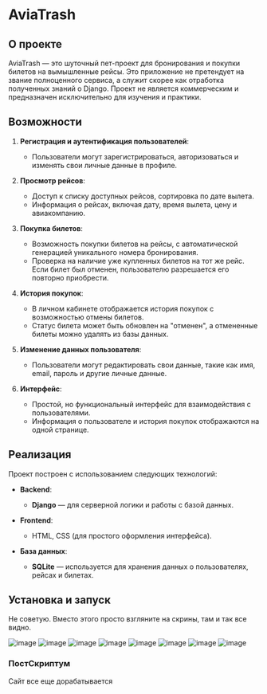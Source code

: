 # AviaTrash

## О проекте
AviaTrash — это шуточный пет-проект для бронирования и покупки билетов на вымышленные рейсы. Это приложение не претендует на звание полноценного сервиса, а служит скорее как отработка полученных знаний о Django. Проект не является коммерческим и предназначен исключительно для изучения и практики.

## Возможности
1. **Регистрация и аутентификация пользователей**: 
   - Пользователи могут зарегистрироваться, авторизоваться и изменять свои личные данные в профиле.
   
2. **Просмотр рейсов**:
   - Доступ к списку доступных рейсов, сортировка по дате вылета.
   - Информация о рейсах, включая дату, время вылета, цену и авиакомпанию.

3. **Покупка билетов**:
   - Возможность покупки билетов на рейсы, с автоматической генерацией уникального номера бронирования.
   - Проверка на наличие уже купленных билетов на тот же рейс. Если билет был отменен, пользователю разрешается его повторно приобрести.

4. **История покупок**:
   - В личном кабинете отображается история покупок с возможностью отмены билетов.
   - Статус билета может быть обновлен на "отменен", а отмененные билеты можно удалять из базы данных.

5. **Изменение данных пользователя**:
   - Пользователи могут редактировать свои данные, такие как имя, email, пароль и другие личные данные.

6. **Интерфейс**:
   - Простой, но функциональный интерфейс для взаимодействия с пользователями. 
   - Информация о пользователе и история покупок отображаются на одной странице.
   
## Реализация
Проект построен с использованием следующих технологий:

- **Backend**:
  - **Django** — для серверной логики и работы с базой данных.
  
- **Frontend**:
  - HTML, CSS (для простого оформления интерфейса).
  
- **База данных**:
  - **SQLite** — используется для хранения данных о пользователях, рейсах и билетах.
  
## Установка и запуск

Не советую. Вместо этого просто взгляните на скрины, там и так все видно.

![image](https://github.com/user-attachments/assets/0f4d79be-278d-440a-be08-9ee2cc01c580)
![image](https://github.com/user-attachments/assets/cc3debec-9817-47cd-8a54-1b3157155dd7)
![image](https://github.com/user-attachments/assets/07318813-f2ed-4210-b489-2c42ab8bcc31)
![image](https://github.com/user-attachments/assets/84d1b5c5-7a67-4c73-9a73-d81aa81de371)
![image](https://github.com/user-attachments/assets/280f5c7f-7e00-4107-b012-993e6a589711)
![image](https://github.com/user-attachments/assets/2cc0a648-432b-4caf-8cc5-678b72bbeabf)
![image](https://github.com/user-attachments/assets/88e5ddd8-852f-4bc1-9715-7725a9876f35)
![image](https://github.com/user-attachments/assets/531caddd-a7fd-4e5d-a9a6-4470207122f1)


### ПостСкриптум

Сайт все еще дорабатывается
